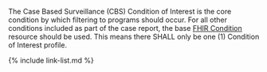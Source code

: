 The Case Based Surveillance (CBS) Condition of Interest is the core condition by which filtering to programs should occur. For all other conditions included as part of the case report, the base [FHIR Condition](http://www.hl7.org/fhir/r4/condition.html) resource should be used. This means there SHALL only be one (1) Condition of Interest profile.



{% include link-list.md %}